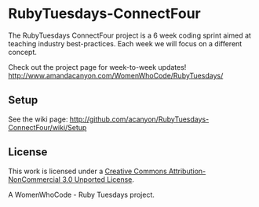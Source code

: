 # RubyTuesdays-ConnectFour

The RubyTuesdays ConnectFour project is a 6 week coding sprint aimed at teaching industry best-practices. Each week we will focus on a different concept. 

Check out the project page for week-to-week updates!
http://www.amandacanyon.com/WomenWhoCode/RubyTuesdays/

## Setup 
See the wiki page: http://github.com/acanyon/RubyTuesdays-ConnectFour/wiki/Setup


## License 
This work is licensed under a [Creative Commons Attribution-NonCommercial 3.0 Unported License](http://creativecommons.org/licenses/by-nc/3.0/deed.en_US). 



A WomenWhoCode - Ruby Tuesdays project.
